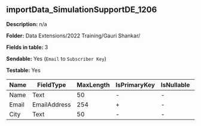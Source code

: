 ## importData_SimulationSupportDE_1206

**Description:** n/a

**Folder:** Data Extensions/2022 Training/Gauri Shankar/

**Fields in table:** 3

**Sendable:** Yes (`Email` to `Subscriber Key`)

**Testable:** Yes

| Name | FieldType | MaxLength | IsPrimaryKey | IsNullable | DefaultValue |
| --- | --- | --- | --- | --- | --- |
| Name | Text | 50 | - | - |  |
| Email | EmailAddress | 254 | + | - |  |
| City | Text | 50 | - | - |  |

